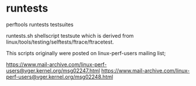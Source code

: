 # runtests
perftools runtests testsuites

runtests.sh shellscript testsute which is derived from
linux/tools/testing/selftests/ftrace/ftracetest.

This scripts originally were posted on linux-perf-users mailing list;

https://www.mail-archive.com/linux-perf-users@vger.kernel.org/msg02247.html
https://www.mail-archive.com/linux-perf-users@vger.kernel.org/msg02248.html
